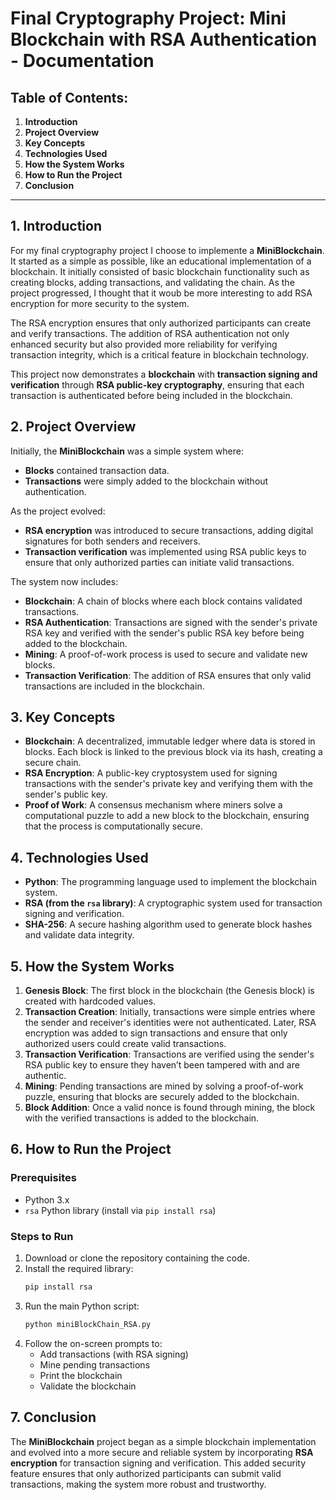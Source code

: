 # Final Cryptography Project: Mini Blockchain with RSA Authentication - Documentation

## Table of Contents:
1. **Introduction**
2. **Project Overview**
3. **Key Concepts**
4. **Technologies Used**
5. **How the System Works**
6. **How to Run the Project**
7. **Conclusion**


---

## 1. **Introduction**

For my final cryptography project I choose to implemente a **MiniBlockchain**. It started as a simple as possible, like an educational implementation of a blockchain. It initially consisted of basic blockchain functionality such as creating blocks, adding transactions, and validating the chain. As the project progressed, I thought that it woub be more interesting to add RSA encryption for more security to the system. 

The RSA encryption ensures that only authorized participants can create and verify transactions. The addition of RSA authentication not only enhanced security but also provided more reliability for verifying transaction integrity, which is a critical feature in blockchain technology.

This project now demonstrates a **blockchain** with **transaction signing and verification** through **RSA public-key cryptography**, ensuring that each transaction is authenticated before being included in the blockchain.

## 2. **Project Overview**

Initially, the **MiniBlockchain** was a simple system where:
- **Blocks** contained transaction data.
- **Transactions** were simply added to the blockchain without authentication.

As the project evolved:
- **RSA encryption** was introduced to secure transactions, adding digital signatures for both senders and receivers.
- **Transaction verification** was implemented using RSA public keys to ensure that only authorized parties can initiate valid transactions.

The system now includes:
- **Blockchain**: A chain of blocks where each block contains validated transactions.
- **RSA Authentication**: Transactions are signed with the sender's private RSA key and verified with the sender's public RSA key before being added to the blockchain.
- **Mining**: A proof-of-work process is used to secure and validate new blocks.
- **Transaction Verification**: The addition of RSA ensures that only valid transactions are included in the blockchain.

## 3. **Key Concepts**

- **Blockchain**: A decentralized, immutable ledger where data is stored in blocks. Each block is linked to the previous block via its hash, creating a secure chain.
- **RSA Encryption**: A public-key cryptosystem used for signing transactions with the sender's private key and verifying them with the sender's public key.
- **Proof of Work**: A consensus mechanism where miners solve a computational puzzle to add a new block to the blockchain, ensuring that the process is computationally secure.

## 4. **Technologies Used**

- **Python**: The programming language used to implement the blockchain system.
- **RSA (from the `rsa` library)**: A cryptographic system used for transaction signing and verification.
- **SHA-256**: A secure hashing algorithm used to generate block hashes and validate data integrity.

## 5. **How the System Works**

1. **Genesis Block**: The first block in the blockchain (the Genesis block) is created with hardcoded values.
2. **Transaction Creation**: Initially, transactions were simple entries where the sender and receiver's identities were not authenticated. Later, RSA encryption was added to sign transactions and ensure that only authorized users could create valid transactions.
3. **Transaction Verification**: Transactions are verified using the sender's RSA public key to ensure they haven’t been tampered with and are authentic.
4. **Mining**: Pending transactions are mined by solving a proof-of-work puzzle, ensuring that blocks are securely added to the blockchain.
5. **Block Addition**: Once a valid nonce is found through mining, the block with the verified transactions is added to the blockchain.

## 6. **How to Run the Project**

### **Prerequisites**
- Python 3.x
- `rsa` Python library (install via `pip install rsa`)

### **Steps to Run**
1. Download or clone the repository containing the code.
2. Install the required library:
   ```bash
   pip install rsa
   ```
3. Run the main Python script:
   ```bash
   python miniBlockChain_RSA.py
   ```
4. Follow the on-screen prompts to:
   - Add transactions (with RSA signing)
   - Mine pending transactions
   - Print the blockchain
   - Validate the blockchain



## 7. **Conclusion**

The **MiniBlockchain** project began as a simple blockchain implementation and evolved into a more secure and reliable system by incorporating **RSA encryption** for transaction signing and verification. This added security feature ensures that only authorized participants can submit valid transactions, making the system more robust and trustworthy.




